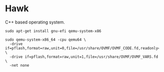 # Hawk
C++ based operating system.

```
sudo apt-get install gnu-efi qemu-system-x86
```

```
sudo qemu-system-x86_64 -cpu qemu64 \
  -drive if=pflash,format=raw,unit=0,file=/usr/share/OVMF/OVMF_CODE.fd,readonly=on \
  -drive if=pflash,format=raw,unit=1,file=/usr/share/OVMF/OVMF_VARS.fd \
  -net none
```


